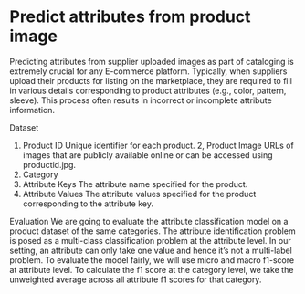 # Predict attributes from product image
Predicting attributes from supplier uploaded images as part of cataloging is extremely crucial for any E-commerce platform. Typically, when suppliers upload their products for listing on the marketplace, they are required to fill in various details corresponding to product attributes (e.g., color, pattern, sleeve). This process often results in incorrect or incomplete attribute information.

Dataset
1. Product ID
Unique identifier for each product.
2, Product Image
URLs of images that are publicly available online or can be accessed using productid.jpg.
3. Category
4. Attribute Keys
The attribute name specified for the product.
5. Attribute Values
The attribute values specified for the product corresponding to the attribute key.

Evaluation
We are going to evaluate the attribute classification model on a product dataset of the same categories. The attribute identification problem is posed as a multi-class classification problem at the attribute level. In our setting, an attribute can only take one value and hence it’s not a multi-label problem. To evaluate the model fairly, we will use micro and macro f1-score at attribute level. To calculate the f1 score at the category level, we take the unweighted average across all attribute f1 scores for that category.
